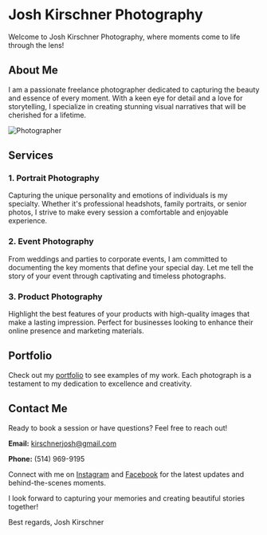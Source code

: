# Josh Kirschner Photography

Welcome to Josh Kirschner Photography, where moments come to life through the lens!

## About Me

I am a passionate freelance photographer dedicated to capturing the beauty and essence of every moment. With a keen eye for detail and a love for storytelling, I specialize in creating stunning visual narratives that will be cherished for a lifetime.

![Photographer](link-to-your-photo.jpg)

## Services

### 1. Portrait Photography

Capturing the unique personality and emotions of individuals is my specialty. Whether it's professional headshots, family portraits, or senior photos, I strive to make every session a comfortable and enjoyable experience.

### 2. Event Photography

From weddings and parties to corporate events, I am committed to documenting the key moments that define your special day. Let me tell the story of your event through captivating and timeless photographs.

### 3. Product Photography

Highlight the best features of your products with high-quality images that make a lasting impression. Perfect for businesses looking to enhance their online presence and marketing materials.

## Portfolio

Check out my [portfolio](link-to-portfolio) to see examples of my work. Each photograph is a testament to my dedication to excellence and creativity.

## Contact Me

Ready to book a session or have questions? Feel free to reach out!

**Email:** kirschnerjosh@gmail.com

**Phone:** (514) 969-9195

Connect with me on [Instagram]([link-to-instagram](https://www.instagram.com/joshkirschner_/)) and [Facebook](link-to-facebook) for the latest updates and behind-the-scenes moments.

I look forward to capturing your memories and creating beautiful stories together!

Best regards,
Josh Kirschner
